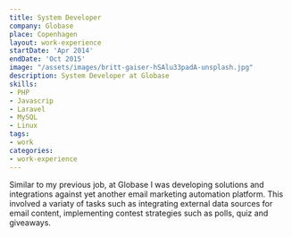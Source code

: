 ```yaml
---
title: System Developer
company: Globase
place: Copenhagen
layout: work-experience
startDate: 'Apr 2014'
endDate: 'Oct 2015'
image: "/assets/images/britt-gaiser-hSAlu33padA-unsplash.jpg"
description: System Developer at Globase
skills:
- PHP
- Javascrip
- Laravel
- MySQL
- Linux
tags:
- work
categories:
- work-experience
---
```


Similar to my previous job, at Globase I was developing solutions and integrations against yet another email marketing automation platform. This involved a variaty of tasks such as integrating external data sources for email content, implementing contest strategies such as polls, quiz and giveaways.
